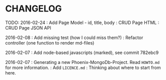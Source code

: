 CHANGELOG
=========

TODO: 2016-02-24
:      Add Page Model - id, title, body
:      CRUD Page HTML
:      CRUD Page JSON API

2016-02-08
:      Add missing test (how I could miss them?)
:      Refactor controller (one function to render md-files)

2016-02-07
:      Add node-based javascripts (marked), see commit 782ebc9

2016-02-07
:      Generating a new Phoenix-MongoDb-Project.
       Read `HOWTO.md` for more information.
:      Add `LICENCE.md`
:      Thinking about where to start from here.




